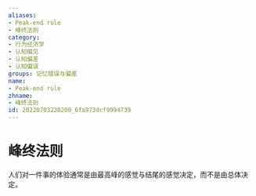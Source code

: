 ```yaml
---
aliases:
- Peak-end rule
- 峰终法则
category:
- 行为经济学
- 认知偏见
- 认知偏差
- 认知偏误
groups: 记忆错误与偏差
name:
- Peak-end rule
zhname:
- 峰终法则
id: 20220703230200_6fa973dcf9994739
---
```


# 峰终法则

人们对一件事的体验通常是由最高峰的感觉与结尾的感觉决定，而不是由总体决定。

